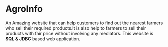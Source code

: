 # AgroInfo

 An Amazing website that can help customers to find out the nearest farmers who sell their required products.It is also help to farmers to sell their products with fair price without involving any mediators.
   This website is **SQL & JDBC** based web application.
